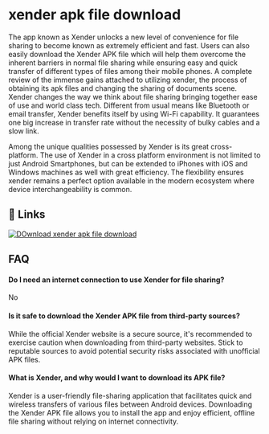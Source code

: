 
# xender apk file download

The app known as Xender unlocks a new level of convenience for file sharing to become known as extremely efficient and fast. Users can also easily download the Xender APK file which will help them overcome the inherent barriers in normal file sharing while ensuring easy and quick transfer of different types of files among their mobile phones. A complete review of the immense gains attached to utilizing xender, the process of obtaining its apk files and changing the sharing of documents scene.
Xender changes the way we think about file sharing bringing together ease of use and world class tech. Different from usual means like Bluetooth or email transfer, Xender benefits itself by using Wi-Fi capability. It guarantees one big increase in transfer rate without the necessity of bulky cables and a slow link.

Among the unique qualities possessed by Xender is its great cross-platform. The use of Xender in a cross platform environment is not limited to just Android Smartphones, but can be extended to iPhones with iOS and Windows machines as well with great efficiency. The flexibility ensures xender remains a perfect option available in the modern ecosystem where device interchangeability is common.

## 🔗 Links
[![DOwnload xender apk file download](https://img.shields.io/badge/my_portfolio-000?style=for-the-badge&logo=ko-fi&logoColor=white)](xenderapk.me/)


## FAQ

#### Do I need an internet connection to use Xender for file sharing?

No
#### Is it safe to download the Xender APK file from third-party sources?

While the official Xender website is a secure source, it's recommended to exercise caution when downloading from third-party websites. Stick to reputable sources to avoid potential security risks associated with unofficial APK files.

#### What is Xender, and why would I want to download its APK file?

Xender is a user-friendly file-sharing application that facilitates quick and wireless transfers of various files between Android devices. Downloading the Xender APK file allows you to install the app and enjoy efficient, offline file sharing without relying on internet connectivity.